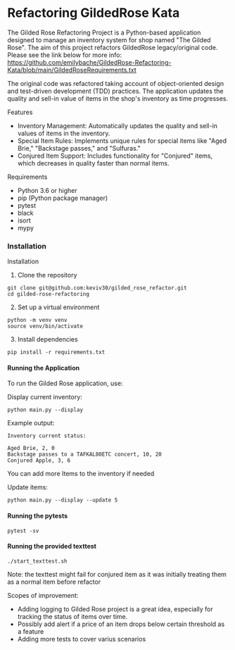 # Refactoring GildedRose Kata

The Gilded Rose Refactoring Project is a Python-based application designed to 
manage an inventory system for shop named "The Gilded Rose". 
The aim of this project refactors GildedRose legacy/original code.
Please see the link below for more info:
https://github.com/emilybache/GildedRose-Refactoring-Kata/blob/main/GildedRoseRequirements.txt

The original code was refactored taking account of object-oriented design and 
test-driven development (TDD) practices. 
The application updates the quality and sell-in value of items in the shop's 
inventory as time progresses.

Features

- Inventory Management: Automatically updates the quality and sell-in values of items in the inventory.
- Special Item Rules: Implements unique rules for special items like "Aged Brie," "Backstage passes," and "Sulfuras."
- Conjured Item Support: Includes functionality for "Conjured" items, which decreases in quality faster than normal items.

Requirements

- Python 3.6 or higher
- pip (Python package manager)
- pytest
- black
- isort
- mypy

### Installation

Installation

1) Clone the repository

```commandline
git clone git@github.com:keviv30/gilded_rose_refactor.git
cd gilded-rose-refactoring
```

2) Set up a virtual environment

```commandline
python -m venv venv
source venv/bin/activate
```

3) Install dependencies

```commandline
pip install -r requirements.txt
```

#### Running the Application

To run the Gilded Rose application, use:

Display current inventory:

```commandline
python main.py --display
```

Example output:

```
Inventory current status:

Aged Brie, 2, 0
Backstage passes to a TAFKAL80ETC concert, 10, 20
Conjured Apple, 3, 6
```

You can add more Items to the inventory if needed

Update items:

```commandline
python main.py --display --update 5
```

#### Running the pytests

```commandline
pytest -sv
```

#### Running the provided texttest

```commandline
./start_texttest.sh
```

Note: the texttest might fail for conjured item as it was initially treating them
as a normal item before refactor

Scopes of improvement:

- Adding logging to Gilded Rose project is a great idea, especially for tracking the status of items over time.
- Possibly add alert if a price of an item drops below certain threshold as a feature
- Adding more tests to cover varius scenarios